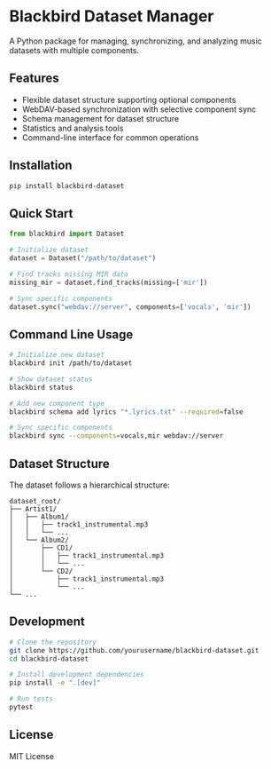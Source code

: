# Blackbird Dataset Manager

A Python package for managing, synchronizing, and analyzing music datasets with multiple components.

## Features

- Flexible dataset structure supporting optional components
- WebDAV-based synchronization with selective component sync
- Schema management for dataset structure
- Statistics and analysis tools
- Command-line interface for common operations

## Installation

```bash
pip install blackbird-dataset
```

## Quick Start

```python
from blackbird import Dataset

# Initialize dataset
dataset = Dataset("/path/to/dataset")

# Find tracks missing MIR data
missing_mir = dataset.find_tracks(missing=['mir'])

# Sync specific components
dataset.sync("webdav://server", components=['vocals', 'mir'])
```

## Command Line Usage

```bash
# Initialize new dataset
blackbird init /path/to/dataset

# Show dataset status
blackbird status

# Add new component type
blackbird schema add lyrics "*.lyrics.txt" --required=false

# Sync specific components
blackbird sync --components=vocals,mir webdav://server
```

## Dataset Structure

The dataset follows a hierarchical structure:
```
dataset_root/
├── Artist1/
│   ├── Album1/
│   │   ├── track1_instrumental.mp3
│   │   └── ...
│   └── Album2/
│       ├── CD1/
│       │   ├── track1_instrumental.mp3
│       │   └── ...
│       └── CD2/
│           ├── track1_instrumental.mp3
│           └── ...
└── ...
```

## Development

```bash
# Clone the repository
git clone https://github.com/yourusername/blackbird-dataset.git
cd blackbird-dataset

# Install development dependencies
pip install -e ".[dev]"

# Run tests
pytest
```

## License

MIT License